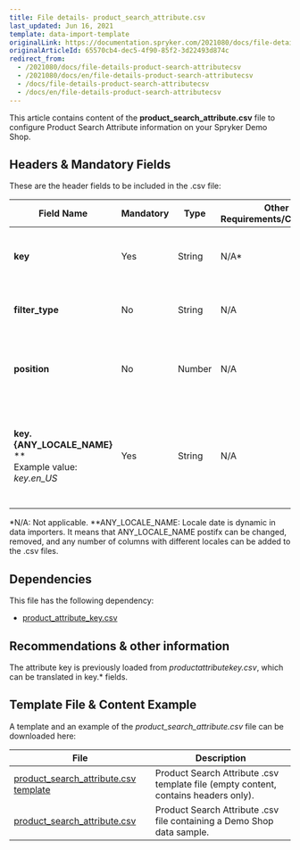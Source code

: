 ```yaml
---
title: File details- product_search_attribute.csv
last_updated: Jun 16, 2021
template: data-import-template
originalLink: https://documentation.spryker.com/2021080/docs/file-details-product-search-attributecsv
originalArticleId: 65570cb4-dec5-4f90-85f2-3d22493d874c
redirect_from:
  - /2021080/docs/file-details-product-search-attributecsv
  - /2021080/docs/en/file-details-product-search-attributecsv
  - /docs/file-details-product-search-attributecsv
  - /docs/en/file-details-product-search-attributecsv
---
```


This article contains content of the **product_search_attribute.csv** file to configure Product Search Attribute information on your Spryker Demo Shop.

## Headers & Mandatory Fields 
These are the header fields to be included in the .csv file:

| Field Name | Mandatory | Type | Other Requirements/Comments | Description |
| --- | --- | --- | --- | --- |
| **key** | Yes | String |N/A* | Key identifier string of the product search attribute. |
| **filter_type** | No | String |N/A | Type of search filter, Elasticsearch-specific. |
| **position** | No | Number |N/A | Position of the product search attribute, Elasticsearch specific. |
| **key.{ANY_LOCALE_NAME}** **<br>Example value: *key.en_US*  | Yes | String |N/A | Key identifier string of the product search attribute, translated in the specified locale US for our example). |
*N/A: Not applicable.
**ANY_LOCALE_NAME: Locale date is dynamic in data importers. It means that ANY_LOCALE_NAME postifx can be changed, removed, and any number of columns with different locales can be added to the .csv files.

## Dependencies

This file has the following dependency:
*    [product_attribute_key.csv](/docs/scos/dev/data-import/{{page.version}}/data-import-categories/catalog-setup/products/file-details-product-attribute-key.csv.html)

## Recommendations & other information
The attribute key is previously loaded from *productattributekey.csv*, which can be translated in key.* fields.

## Template File & Content Example
A template and an example of the *product_search_attribute.csv*  file can be downloaded here:

| File | Description |
| --- | --- |
| [product_search_attribute.csv template](https://spryker.s3.eu-central-1.amazonaws.com/docs/Developer+Guide/Back-End/Data+Manipulation/Data+Ingestion/Data+Import/Data+Import+Categories/Merchandising+Setup/Product+Merchandising/Template+product_search_attribute.csv) | Product Search Attribute .csv template file (empty content, contains headers only). |
| [product_search_attribute.csv](https://spryker.s3.eu-central-1.amazonaws.com/docs/Developer+Guide/Back-End/Data+Manipulation/Data+Ingestion/Data+Import/Data+Import+Categories/Merchandising+Setup/Product+Merchandising/product_search_attribute.csv) | Product Search Attribute .csv file containing a Demo Shop data sample. |
